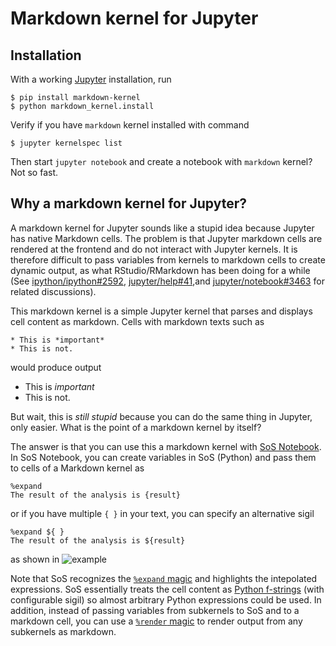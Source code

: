 # Markdown kernel for Jupyter

## Installation

With a working [Jupyter](http://jupyter.org/) installation, run

```
$ pip install markdown-kernel
$ python markdown_kernel.install
```

Verify if you have `markdown` kernel installed with command

```
$ jupyter kernelspec list
```

Then start `jupyter notebook` and create a notebook with `markdown` kernel? Not so fast.

## Why a markdown kernel for Jupyter?

A markdown kernel for Jupyter sounds like a stupid idea because Jupyter has
native Markdown cells. The problem is that Jupyter markdown cells are
rendered at the frontend and do not interact with Jupyter kernels.
It is therefore difficult to pass variables from kernels to markdown cells
to create dynamic output, as what RStudio/RMarkdown has been doing for a while
(See [ipython/ipython#2592](https://github.com/ipython/ipython/issues/2592), [jupyter/help#41](https://github.com/jupyter/help/issues/41),and [jupyter/notebook#3463](https://github.com/jupyter/notebook/issues/3463) for related discussions).

This markdown kernel is a simple Jupyter kernel that parses and displays
 cell content as markdown. Cells with markdown texts such as

```
* This is *important*
* This is not. 
```

would produce output

* This is *important*
* This is not. 

But wait, this is *still stupid* because you can do the same thing in
Jupyter, only easier. What is the point of a markdown kernel by itself?

The answer is that you can use this a markdown kernel with [SoS
Notebook](http://vatlab.github.com/sos-docs). In SoS Notebook, you can
create variables in SoS (Python) and pass them to cells of a Markdown kernel
as

```
%expand
The result of the analysis is {result}
```

or if you have multiple `{ }` in your text, you can specify an alternative sigil

```
%expand ${ }
The result of the analysis is ${result}
```
as shown in
![example](https://user-images.githubusercontent.com/9889312/37932344-e1c13e96-310d-11e8-963c-5fe26c6523d1.png)

Note that SoS recognizes the [`%expand` magic](https://vatlab.github.io/sos-docs/doc/documentation/SoS_Magics.html#magic_expand) and highlights the intepolated expressions. SoS essentially treats the cell content as [Python f-strings](https://www.python.org/dev/peps/pep-0498/) (with configurable sigil) so almost arbitrary Python expressions could be used. In addition, instead of passing variables from subkernels to SoS and to a markdown cell, you can use a [`%render` magic](https://vatlab.github.io/sos-docs/doc/documentation/SoS_Magics.html#magic_render) to render output from any subkernels as markdown.
